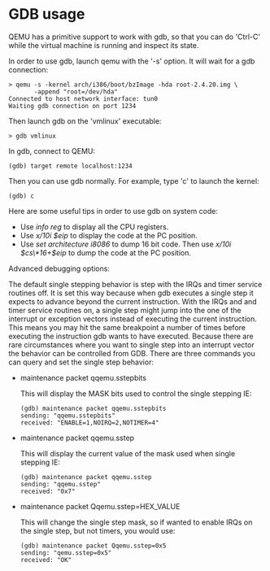 GDB usage
=========

QEMU has a primitive support to work with gdb, so that you can do
'Ctrl-C' while the virtual machine is running and inspect its state.

In order to use gdb, launch qemu with the '-s' option. It will wait for a
gdb connection:

    > qemu -s -kernel arch/i386/boot/bzImage -hda root-2.4.20.img \
           -append "root=/dev/hda"
    Connected to host network interface: tun0
    Waiting gdb connection on port 1234

Then launch gdb on the 'vmlinux' executable:

    > gdb vmlinux

In gdb, connect to QEMU:

    (gdb) target remote localhost:1234

Then you can use gdb normally. For example, type 'c' to launch the kernel:

    (gdb) c

Here are some useful tips in order to use gdb on system code:

 * Use *info reg* to display all the CPU registers.
 * Use *x/10i $eip* to display the code at the PC position.
 * Use *set architecture i8086* to dump 16 bit code. Then use
   *x/10i $cs\*16+$eip* to dump the code at the PC position.

Advanced debugging options:

The default single stepping behavior is step with the IRQs and timer service
routines off.  It is set this way because when gdb executes a single step it
expects to advance beyond the current instruction.  With the IRQs and and timer
service routines on, a single step might jump into the one of the interrupt or
exception vectors instead of executing the current instruction. This means you
may hit the same breakpoint a number of times before executing the instruction
gdb wants to have executed.  Because there are rare circumstances where you
want to single step into an interrupt vector the behavior can be controlled
from GDB.  There are three commands you can query and set the single step
behavior:

 * maintenance packet qqemu.sstepbits

   This will display the MASK bits used to control the single stepping IE:

       (gdb) maintenance packet qqemu.sstepbits
       sending: "qqemu.sstepbits"
       received: "ENABLE=1,NOIRQ=2,NOTIMER=4"

 * maintenance packet qqemu.sstep

   This will display the current value of the mask used when single stepping IE:

       (gdb) maintenance packet qqemu.sstep
       sending: "qqemu.sstep"
       received: "0x7"

 * maintenance packet Qqemu.sstep=HEX_VALUE

   This will change the single step mask, so if wanted to enable IRQs on the
   single step, but not timers, you would use:

       (gdb) maintenance packet Qqemu.sstep=0x5
       sending: "qemu.sstep=0x5"
       received: "OK"

